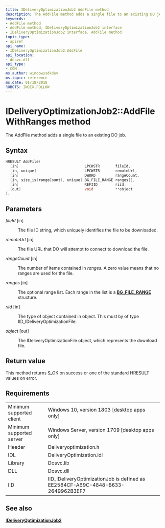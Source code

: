 ```yaml
---
title: IDeliveryOptimizationJob2 AddFile method
description: The AddFile method adds a single file to an existing DO job.
keywords:
- AddFile method
- AddFile method, IDeliveryOptimizationJob2 interface
- IDeliveryOptimizationJob2 interface, AddFile method
topic_type:
- apiref
api_name:
- IDeliveryOptimizationJob2.AddFile
api_location:
- dosvc.dll
api_type:
- COM
ms.author: windowssdkdev
ms.topic: reference
ms.date: 01/18/2018
ROBOTS: INDEX,FOLLOW
---
```


# IDeliveryOptimizationJob2::AddFileWithRanges method

The AddFile method adds a single file to an existing DO job.

## Syntax

```C++
HRESULT AddFile(
  [in]                              LPCWSTR       fileId,
  [in, unique]                      LPCWSTR       remoteUrl,
  [in]                              DWORD         rangeCount,
  [in, size_is(rangeCount), unique] BG_FILE_RANGE ranges[],
  [in]                              REFIID        riid,
  [out]                             void          **object
);
```

## Parameters

<dl> <dt>

*fileId* \[in\]
</dt> <dd>

The file ID string, which uniquely identifies the file to be downloaded.

</dd> <dt>

*remoteUrl* \[in\]
</dt> <dd>

The file URL that DO will attempt to connect to download the file.

</dd> <dt>

*rangeCount* \[in\]
</dt> <dd>

The number of items contained in *ranges*. A zero value means that no ranges are used for the file.

</dd> <dt>

*ranges* \[in\]
</dt> <dd>

The optional range list. Each range in the list is a [**BG_FILE_RANGE**](bg-file-range.md) structure.

</dd> <dt>

*riid* \[in\]
</dt> <dd>

The type of object contained in object. This must by of type IID_IDeliveryOptimizationFile.

</dd> <dt>

*object* \[out\]
</dt> <dd>

The IDeliveryOptimizationFile object, which represents the download file. 

</dd> </dl>

## Return value

This method returns S_OK on success or one of the standard HRESULT values on error.

## Requirements

|                           |                                                                                 |
|---------------------------|---------------------------------------------------------------------------------|
| Minimum supported client  | Windows 10, version 1803 \[desktop apps only\]                                  |
| Minimum supported server  | Windows Server, version 1709 \[desktop apps only\]                              |
| Header                    | Deliveryoptimization.h                                                          |
| IDL                       | DeliveryOptimization.idl                                                        |
| Library                   | Dosvc.lib                                                                       |
| DLL                       | Dosvc.dll                                                                       |
| IID                       | IID_IDeliveryOptimizationJob is defined as EE2584CF-A69C-4848-B633-2649962B3EF7 |

## See also

[**IDeliveryOptimizationJob2**](ideliveryoptimizationjob2.md)
